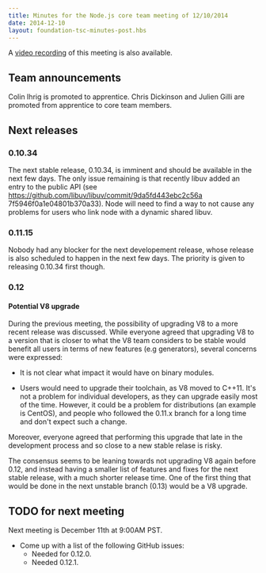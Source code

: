```yaml
---
title: Minutes for the Node.js core team meeting of 12/10/2014
date: 2014-12-10
layout: foundation-tsc-minutes-post.hbs
---
```

A [video recording](https://bluejeans.com/s/7_j@/) of this meeting is also
available.

## Team announcements

Colin Ihrig is promoted to apprentice. Chris Dickinson and Julien Gilli are
promoted from apprentice to core team members.

## Next releases

### 0.10.34

The next stable release, 0.10.34, is imminent and should be available in the
next few days. The only issue remaining is that recently libuv added an entry
to the public API (see https://github.com/libuv/libuv/commit/9da5fd443ebc2c56a
7f5946f0a1e04801b370a33). Node will need to find a way to not cause any
problems for users who link node with a dynamic shared libuv.

### 0.11.15

Nobody had any blocker for the next developement release, whose release is
also scheduled to happen in the next few days. The priority is given to
releasing 0.10.34 first though.

### 0.12

#### Potential V8 upgrade

During the previous meeting, the possibility of upgrading V8 to a more recent
release was discussed. While everyone agreed that upgrading V8 to a version
that is closer to what the V8 team considers to be stable would benefit all
users in terms of new features (e.g generators), several concerns were
expressed:

* It is not clear what impact it would have on binary modules.

* Users would need to upgrade their toolchain, as V8 moved to C++11. It's not a
problem for individual developers, as they can upgrade easily most of the
time. However, it could be a problem for distributions (an example is CentOS),
and people who followed the 0.11.x branch for a long time and don't expect
such a change.

Moreover, everyone agreed that performing this upgrade that late in the
development process and so close to a new stable relase is risky.

The consensus seems to be leaning towards not upgrading V8 again before 0.12,
and instead having a smaller list of features and fixes for the next stable
release, with a much shorter release time. One of the first thing that would
be done in the next unstable branch (0.13) would be a V8 upgrade.

## TODO for next meeting

Next meeting is December 11th at 9:00AM PST.

* Come up with a list of the following GitHub issues:
  * Needed for 0.12.0.
  * Needed 0.12.1.
